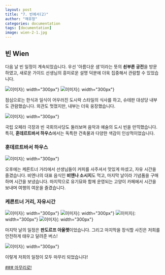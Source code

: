 ```yaml
---
layout: post
title: "7. 빈에서(2)"
author: "채유정"
categories: documentation
tags: [documentation]
image: wien-2-1.jpg
---
```


## 빈 Wien

다음 날 빈 일정이 계속되었습니다. 우선 '아름다운 샘'이라는 뜻의 **쇤부른 궁전**을 방문하였고, 새로운 가이드 선생님의 흥미로운 설명 덕분에 더욱 집중해서 관람할 수 있었습니다.

![이미지](/assets/img/wien-2-2.jpg "쇤부른 궁전"){: width="300px"}
![이미지](/assets/img/wien-2-3.jpg "쇤부른 궁전"){: width="300px"}

점심으로는 한식과 일식이 어우러진 도시락 스타일의 식사를 하고, 슈테판 대성당 내부도 관람했습니다. 외관도 멋졌지만, 내부는 더욱 웅장했습니다.

![이미지](/assets/img/wien-2-4.jpg "슈테판 대성당 내부"){: width="300px"}

국립 오페라 극장과 빈 국회의사당도 둘러보며 음악과 예술의 도시 빈을 만끽했습니다. 특히, **훈데르트바서 하우스**에서는 독특한 건축물과 다양한 색감이 인상적이었습니다.

### 훈데르트바서 하우스

![이미지](/assets/img/wien-2-5.jpg "훈데르트바서 하우스"){: width="300px"}

오후에는 케른트너 거리에서 선생님들이 커피를 사주셔서 맛있게 마셨고, 자유 시간을 즐겼습니다. 비엔나의 대표 음식인 **비엔나 소시지**도 먹고, 마지막 날이라 기념품을 구매하며 시간을 보냈습니다. 마지막으로 유기묘와 함께 운영되는 고양이 카페에서 시간을 보내며 여행의 여운을 즐겼습니다.

### 케른트너 거리, 자유시간

![이미지](/assets/img/wien-2-6.jpg "자유시간"){: width="300px"}
![이미지](/assets/img/wien-2-7.jpg "자유시간"){: width="300px"}
![이미지](/assets/img/wien-2-68.jpg "자유시간"){: width="300px"}
![이미지](/assets/img/wien-2-8.jpg "자유시간"){: width="300px"}

마지막 날의 일정은 **판도르프 아울렛**이었습니다.
그리고 마지막을 장식할 사진은 저희를 안전하게 태우고 달려준 버스!

![이미지](/assets/img/bus-1.jpg "판도르프 아울렛"){: width="300px"}

이렇게 저희의 일정이 모두 마무리 되었습니다!

[### 마무리로!](https://y2ll5wxxx.github.io/bye)
